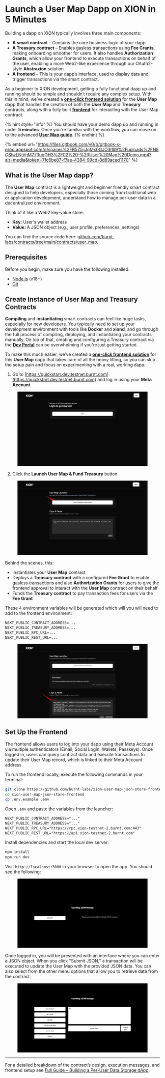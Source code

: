 # Launch a User Map Dapp on XION in 5 Minutes

Building a dapp on XION typically involves three main components:

* **A smart contract** – Contains the core business logic of your dapp.
* **A Treasury contract** – Enables gasless transactions using **Fee Grants**, making onboarding smoother for users. It also handles **Authorization Grants**, which allow your frontend to execute transactions on behalf of the user, enabling a more Web2-like experience through our OAuth2-style **Abstraxion** solution.
* **A frontend** – This is your dapp’s interface, used to display data and trigger transactions via the smart contract.

As a beginner to XION development, getting a fully functional dapp up and running should be simple and shouldn’t require any complex setup. With this in mind, we’ve created a [**one-click frontend solution**](https://quickstart.dev.testnet.burnt.com) for the **User Map** dapp that handles the creation of both the **User Map** and **Treasury** contracts, along with a fully built [**frontend**](https://github.com/burnt-labs/xion-user-map-json-store-frontend) for interacting with the User Map contract.

{% hint style="info" %}
You should have your demo dapp up and running in under **5 minutes**. Once you're familiar with the workflow, you can move on to the advanced [**User Map guide**](../../learn-and-build/use-cases/building-a-per-user-data-storage-dapp.md).
{% endhint %}

{% embed url="https://files.gitbook.com/v0/b/gitbook-x-prod.appspot.com/o/spaces%2FB5Z5ijJgMx0GJO3l1Il9%2Fuploads%2FN8CSIwLNjVgM773uqOH3%2F02%20-%20User%20Map%20Demo.mp4?alt=media&token=7fc6be87-f7ae-4384-99cd-8d89aced1170" %}

## What is the User Map dapp?

The **User Map** contract is a lightweight and beginner friendly smart contract designed to help developers, especially those coming from traditional web or application development, understand how to manage per-user data in a decentralized environment.

Think of it like a Web2 key-value store:

* **Key:** User's wallet address
* **Value:** A JSON object (e.g., user profile, preferences, settings)

You can find the source code here: [github.com/burnt-labs/contracts/tree/main/contracts/user\_map](https://github.com/burnt-labs/contracts/tree/main/contracts/user_map).



## Prerequisites

Before you begin, make sure you have the following installed:

* [Node.js](https://nodejs.org) (v18+)
* [Git](https://git-scm.com)



## Create Instance of User Map and Treasury Contracts

**Compiling** and **instantiating** smart contracts can feel like huge tasks, especially for new developers. You typically need to set up your development environment with tools like **Docker** and **xiond**, and go through the full process of compiling, deploying, and instantiating your contracts manually. On top of that, creating and configuring a Treasury contract via the [**Dev Portal**](https://dev.testnet.burnt.com) can be overwhelming if you're just getting started.

To make this much easier, we’ve created a [**one-click frontend solution**](https://quickstart.dev.testnet.burnt.com) for this **User Map** dapp that takes care of all the heavy lifting, so you can skip the setup pain and focus on experimenting with a real, working dapp.



1. Go to [https://quickstart.dev.testnet.burnt.com](https://quickstart.dev.testnet.burnt.com) and log in using your **Meta Account**

<figure><img src="../../../.gitbook/assets/image (62).png" alt=""><figcaption></figcaption></figure>

2. Click the **Launch User Map & Fund Treasury** button

<figure><img src="../../../.gitbook/assets/image (63).png" alt=""><figcaption></figcaption></figure>

Behind the scenes, this:

* Instantiates your **User Map** contract
* Deploys a **Treasury contract** with a configured **Fee Grant** to enable gasless transactions and also **Authorization Grants** for users to give the frontend approval to interact with the **User Map** contract on their behalf
* Funds the **Treasury contract** to pay transaction fees for users via the **Fee Grant**

These 4 environment variables will be generated which will you will need to add to the frontend environment:

```env
NEXT_PUBLIC_CONTRACT_ADDRESS=...
NEXT_PUBLIC_TREASURY_ADDRESS=...
NEXT_PUBLIC_RPC_URL=...
NEXT_PUBLIC_REST_URL=...
```

<figure><img src="../../../.gitbook/assets/image (66).png" alt=""><figcaption></figcaption></figure>



## Set Up the Frontend

The frontend allows users to log into your dapp using their Meta Account via multiple authenticators (Email, Social Login, Wallets, Passkeys). Once logged in, users can query contract data and execute transactions to update their User Map record, which is linked to their Meta Account address.

To run the frontend locally, execute the following commands in your terminal:

```bash
git clone https://github.com/burnt-labs/xion-user-map-json-store-frontend
cd xion-user-map-json-store-frontend
cp .env.example .env
```

Open `.env` and paste the variables from the launcher:

```env
NEXT_PUBLIC_CONTRACT_ADDRESS="..."
NEXT_PUBLIC_TREASURY_ADDRESS="..."
NEXT_PUBLIC_RPC_URL="https://rpc.xion-testnet-2.burnt.com:443"
NEXT_PUBLIC_REST_URL="https://api.xion-testnet-2.burnt.com"
```

Install dependencies and start the local dev server:

```bash
npm install
npm run dev
```

Visit `http://localhost:3000` in your browser to open the app. You should see the following:

<figure><img src="../../../.gitbook/assets/image (67).png" alt=""><figcaption></figcaption></figure>

Once logged in, you will be presented with an interface where you can enter a JSON object. When you click "Submit JSON," a transaction will be executed to update the User Map with the provided JSON data. You can also select from the other menu options that allow you to retrieve data from the contract.

<figure><img src="../../../.gitbook/assets/image (69).png" alt=""><figcaption></figcaption></figure>

***

For a detailed breakdown of the contract’s design, execution messages, and frontend setup see [Full Guide – Building a Per-User Data Storage dApp](https://docs.burnt.com/xion/developers/learn-and-build/use-cases/building-a-per-user-data-storage-dapp).
